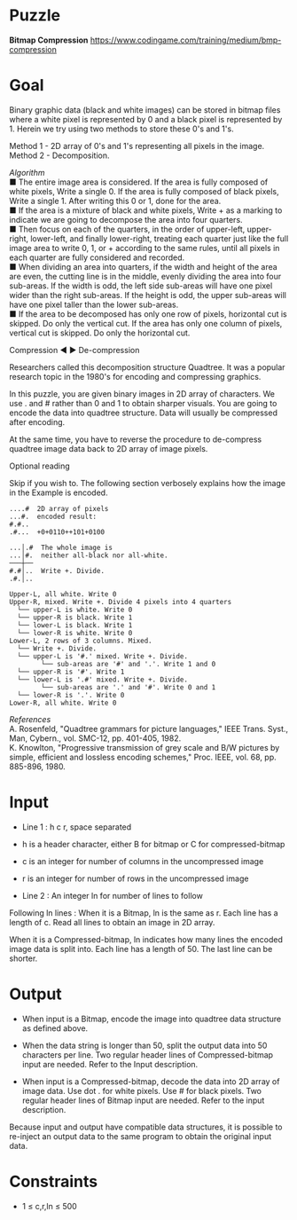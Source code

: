 # Puzzle
**Bitmap Compression** https://www.codingame.com/training/medium/bmp-compression

# Goal
Binary graphic data (black and white images) can be stored in bitmap files where a white pixel is represented by 0 and a black pixel is represented by 1. Herein we try using two methods to store these 0's and 1's.

Method 1 - 2D array of 0's and 1's representing all pixels in the image.  
Method 2 - Decomposition.

*Algorithm*  
■ The entire image area is considered. If the area is fully composed of white pixels, Write a single 0. If the area is fully composed of black pixels, Write a single 1. After writing this 0 or 1, done for the area.  
■ If the area is a mixture of black and white pixels, Write + as a marking to indicate we are going to decompose the area into four quarters.  
■ Then focus on each of the quarters, in the order of upper-left, upper-right, lower-left, and finally lower-right, treating each quarter just like the full image area to write 0, 1, or + according to the same rules, until all pixels in each quarter are fully considered and recorded.  
■ When dividing an area into quarters, if the width and height of the area are even, the cutting line is in the middle, evenly dividing the area into four sub-areas. If the width is odd, the left side sub-areas will have one pixel wider than the right sub-areas. If the height is odd, the upper sub-areas will have one pixel taller than the lower sub-areas.  
■ If the area to be decomposed has only one row of pixels, horizontal cut is skipped. Do only the vertical cut. If the area has only one column of pixels, vertical cut is skipped. Do only the horizontal cut.  

Compression ◄ ► De-compression

Researchers called this decomposition structure Quadtree. It was a popular research topic in the 1980's for encoding and compressing graphics.

In this puzzle, you are given binary images in 2D array of characters. We use . and # rather than 0 and 1 to obtain sharper visuals. You are going to encode the data into quadtree structure. Data will usually be compressed after encoding.

At the same time, you have to reverse the procedure to de-compress quadtree image data back to 2D array of image pixels.

Optional reading

Skip if you wish to. The following section verbosely explains how the image in the Example is encoded.
```
....#  2D array of pixels
...#.  encoded result:
#.#..
.#...  +0+0110++101+0100
```
```
...│.#  The whole image is
...│#.  neither all-black nor all-white.
───┼──
#.#│..  Write +. Divide.
.#.│..
```

```
Upper-L, all white. Write 0  
Upper-R, mixed. Write +. Divide 4 pixels into 4 quarters  
  └── upper-L is white. Write 0  
  └── upper-R is black. Write 1  
  └── lower-L is black. Write 1  
  └── lower-R is white. Write 0  
Lower-L, 2 rows of 3 columns. Mixed.  
  └── Write +. Divide.  
  └── upper-L is '#.' mixed. Write +. Divide.  
        └── sub-areas are '#' and '.'. Write 1 and 0  
  └── upper-R is '#'. Write 1  
  └── lower-L is '.#' mixed. Write +. Divide.  
        └── sub-areas are '.' and '#'. Write 0 and 1  
  └── lower-R is '.'. Write 0  
Lower-R, all white. Write 0
```

*References*  
A. Rosenfeld, "Quadtree grammars for picture languages," IEEE Trans. Syst., Man, Cybern., vol. SMC-12, pp. 401-405, 1982.  
K. Knowlton, "Progressive transmission of grey scale and B/W pictures by simple, efficient and lossless encoding schemes," Proc. IEEE, vol. 68, pp. 885-896, 1980.

# Input
* Line 1 : h c r, space separated
* h is a header character, either B for bitmap or C for compressed-bitmap
* c is an integer for number of columns in the uncompressed image
* r is an integer for number of rows in the uncompressed image

* Line 2 : An integer ln for number of lines to follow

Following ln lines : When it is a Bitmap, ln is the same as r. Each line has a length of c. Read all lines to obtain an image in 2D array.

When it is a Compressed-bitmap, ln indicates how many lines the encoded image data is split into. Each line has a length of 50. The last line can be shorter.

# Output
* When input is a Bitmap, encode the image into quadtree data structure as defined above.
* When the data string is longer than 50, split the output data into 50 characters per line. Two regular header lines of Compressed-bitmap input are needed. Refer to the Input description.

* When input is a Compressed-bitmap, decode the data into 2D array of image data. Use dot . for white pixels. Use # for black pixels. Two regular header lines of Bitmap input are needed. Refer to the input description.

Because input and output have compatible data structures, it is possible to re-inject an output data to the same program to obtain the original input data.

# Constraints
* 1 ≤ c,r,ln ≤ 500
